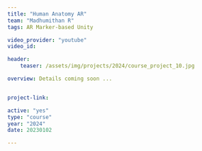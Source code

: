 ```yaml
---
title: "Human Anatomy AR"
team: "Madhumithan R"
tags: AR Marker-based Unity

video_provider: "youtube"
video_id:

header:
    teaser: /assets/img/projects/2024/course_project_10.jpg

overview: Details coming soon ...


project-link:

active: "yes"
type: "course"
year: "2024"
date: 20230102

---
```

